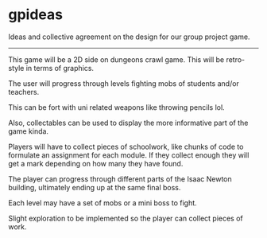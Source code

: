 # gpideas
Ideas and collective agreement on the design for our group project game.

-----------------------------------------------------------------------

This game will be a 2D side on dungeons crawl game. This will be retro-style in terms of graphics.

The user will progress through levels fighting mobs of students and/or teachers.

This can be fort with uni related weapons like throwing pencils lol.

Also, collectables can be used to display the more informative part of the game kinda.

Players will have to collect pieces of schoolwork, like chunks of code to formulate an assignment for each module. If they collect enough they will get a mark depending on how many they have found. 

The player can progress through different parts of the Isaac Newton building, ultimately ending up at the same final boss.

Each level may have a set of mobs or a mini boss to fight.

Slight exploration to be implemented so the player can collect pieces of work.
